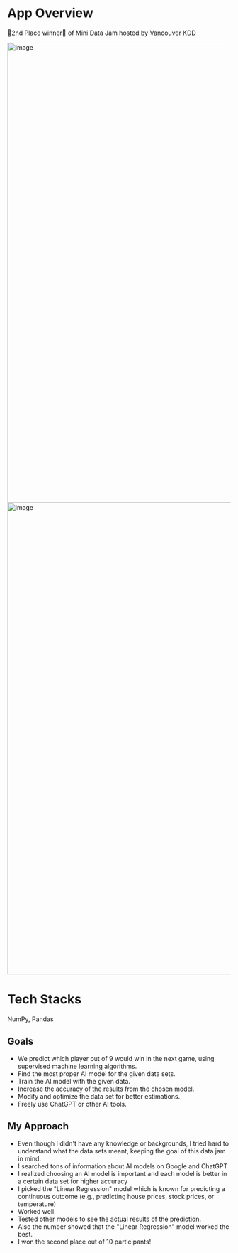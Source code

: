 # App Overview
🥈2nd Place winner🥈 of Mini Data Jam hosted by Vancouver KDD

<img width="1035" alt="image" src="https://github.com/user-attachments/assets/7ff44473-0cbd-424f-b6b7-a5ff557fb0b5">

<img width="1061" alt="image" src="https://github.com/user-attachments/assets/736613ad-a96d-4804-b28c-67bf9e207915">



# Tech Stacks
NumPy, Pandas
## Goals
- We predict which player out of 9 would win in the next game, using supervised machine learning algorithms.
- Find the most proper AI model for the given data sets.
- Train the AI model with the given data.
- Increase the accuracy of the results from the chosen model.
- Modify and optimize the data set for better estimations.
- Freely use ChatGPT or other AI tools. 

## My Approach
- Even though I didn't have any knowledge or backgrounds, I tried hard to understand what the data sets meant, keeping the goal of this data jam in mind.
- I searched tons of information about AI models on Google and ChatGPT
- I realized choosing an AI model is important and each model is better in a certain data set for higher accuracy
- I picked the "Linear Regression" model which is known for predicting a continuous outcome (e.g., predicting house prices, stock prices, or temperature)
- Worked well.
- Tested other models to see the actual results of the prediction.
- Also the number showed that the "Linear Regression" model worked the best.
- I won the second place out of 10 participants!  
